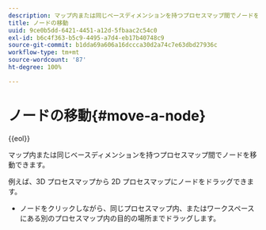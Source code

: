 ```yaml
---
description: マップ内または同じベースディメンションを持つプロセスマップ間でノードを移動できます。
title: ノードの移動
uuid: 9ce0b5dd-6421-4451-a12d-5fbaac2c54c0
exl-id: b6c4f363-b5c9-4495-a7d4-eb17b40748c9
source-git-commit: b1dda69a606a16dccca30d2a74c7e63dbd27936c
workflow-type: tm+mt
source-wordcount: '87'
ht-degree: 100%

---
```


# ノードの移動{#move-a-node}

{{eol}}

マップ内または同じベースディメンションを持つプロセスマップ間でノードを移動できます。

例えば、3D プロセスマップから 2D プロセスマップにノードをドラッグできます。

* ノードをクリックしながら、同じプロセスマップ内、またはワークスペースにある別のプロセスマップ内の目的の場所までドラッグします。
